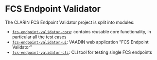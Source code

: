 # FCS Endpoint Validator

The CLARIN FCS Endpoint Validator project is split into modules:
* [`fcs-endpoint-validator-core`](fcs-endpoint-validator-core/): contains reusable core functionality, in particular all the test cases
* [`fcs-endpoint-validator-ui`](fcs-endpoint-validator-ui/): VAADIN web application "FCS Endpoint Validator"
* [`fcs-endpoint-validator-cli`](fcs-endpoint-validator-cli/): CLI tool for testing single FCS endpoints
